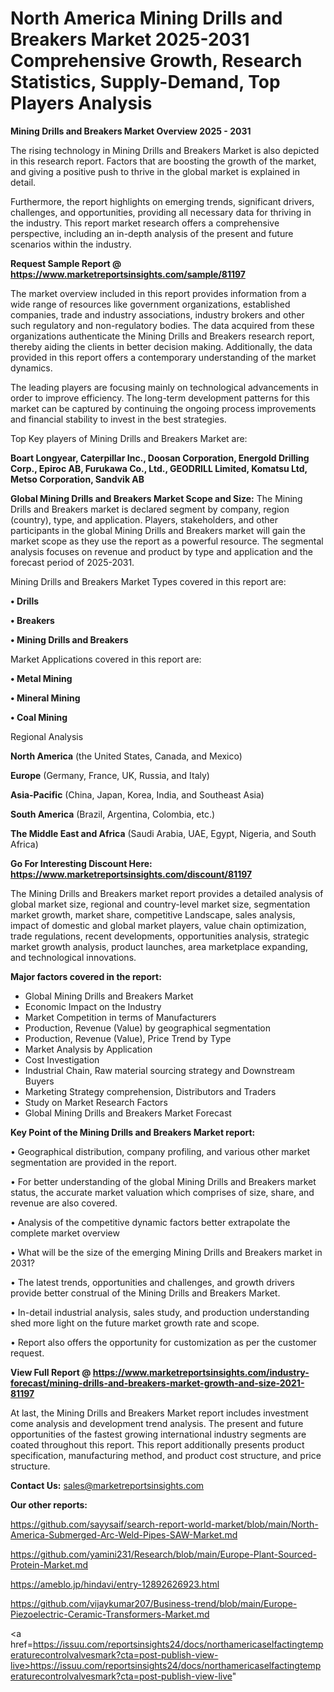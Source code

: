 # North America Mining Drills and Breakers Market 2025-2031 Comprehensive Growth, Research Statistics, Supply-Demand,  Top Players Analysis

<Strong> Mining Drills and Breakers Market Overview 2025 - 2031</strong>

The rising technology in Mining Drills and Breakers Market is also depicted in this research report. Factors that are boosting the growth of the market, and giving a positive push to thrive in the global market is explained in detail.

Furthermore, the report highlights on emerging trends, significant drivers, challenges, and opportunities, providing all necessary data for thriving in the industry. This report market research offers a comprehensive perspective, including an in-depth analysis of the present and future scenarios within the industry.

<strong>Request Sample Report @ <a href=https://www.marketreportsinsights.com/sample/81197>https://www.marketreportsinsights.com/sample/81197</a></strong>

The market overview included in this report provides information from a wide range of resources like government organizations, established companies, trade and industry associations, industry brokers and other such regulatory and non-regulatory bodies. The data acquired from these organizations authenticate the Mining Drills and Breakers research report, thereby aiding the clients in better decision making. Additionally, the data provided in this report offers a contemporary understanding of the market dynamics.

The leading players are focusing mainly on technological advancements in order to improve efficiency. The long-term development patterns for this market can be captured by continuing the ongoing process improvements and financial stability to invest in the best strategies.

Top Key players of Mining Drills and Breakers Market are:

<strong>Boart Longyear, Caterpillar Inc., Doosan Corporation, Energold Drilling Corp., Epiroc AB, Furukawa Co., Ltd., GEODRILL Limited, Komatsu Ltd, Metso Corporation, Sandvik AB</strong>

<strong><b>Global Mining Drills and Breakers Market Scope and Size:</b></strong>
The Mining Drills and Breakers market is declared segment by company, region (country), type, and application. Players, stakeholders, and other participants in the global Mining Drills and Breakers market will gain the market scope as they use the report as a powerful resource. The segmental analysis focuses on revenue and product by type and application and the forecast period of 2025-2031.

Mining Drills and Breakers Market Types covered in this report are:

<strong>• Drills

• Breakers

• Mining Drills and Breakers</strong>

Market Applications covered in this report are:

<strong>• Metal Mining

• Mineral Mining

• Coal Mining</strong> 

Regional Analysis

<strong>North America</strong> (the United States, Canada, and Mexico)

<strong>Europe</strong> (Germany, France, UK, Russia, and Italy)

<strong>Asia-Pacific</strong> (China, Japan, Korea, India, and Southeast Asia)

<strong>South America</strong> (Brazil, Argentina, Colombia, etc.)

<strong>The Middle East and Africa</strong> (Saudi Arabia, UAE, Egypt, Nigeria, and South Africa)

<strong>Go For Interesting Discount Here: <a href=https://www.marketreportsinsights.com/discount/81197>https://www.marketreportsinsights.com/discount/81197</a></strong>

The Mining Drills and Breakers market report provides a detailed analysis of global market size, regional and country-level market size, segmentation market growth, market share, competitive Landscape, sales analysis, impact of domestic and global market players, value chain optimization, trade regulations, recent developments, opportunities analysis, strategic market growth analysis, product launches, area marketplace expanding, and technological innovations.

<strong><b>Major factors covered in the report:</b></strong>
<ul>
  <li>Global Mining Drills and Breakers Market </li>
  <li>Economic Impact on the Industry</li>
  <li>Market Competition in terms of Manufacturers</li>
  <li>Production, Revenue (Value) by geographical segmentation</li>
  <li>Production, Revenue (Value), Price Trend by Type</li>
  <li>Market Analysis by Application</li>
  <li>Cost Investigation</li>
  <li>Industrial Chain, Raw material sourcing strategy and Downstream Buyers</li>
  <li>Marketing Strategy comprehension, Distributors and Traders</li>
  <li>Study on Market Research Factors</li>
  <li>Global Mining Drills and Breakers Market Forecast</li>
</ul>

<strong><b>Key Point of the Mining Drills and Breakers Market report:</b></strong>

• Geographical distribution, company profiling, and various other market segmentation are provided in the report.

• For better understanding of the global Mining Drills and Breakers market status, the accurate market valuation which comprises of size, share, and revenue are also covered.

• Analysis of the competitive dynamic factors better extrapolate the complete market overview

• What will be the size of the emerging Mining Drills and Breakers market in 2031?

• The latest trends, opportunities and challenges, and growth drivers provide better construal of the Mining Drills and Breakers Market.

• In-detail industrial analysis, sales study, and production understanding shed more light on the future market growth rate and scope.

• Report also offers the opportunity for customization as per the customer request.

<strong><b>View Full Report @ <a href=https://www.marketreportsinsights.com/industry-forecast/mining-drills-and-breakers-market-growth-and-size-2021-81197>https://www.marketreportsinsights.com/industry-forecast/mining-drills-and-breakers-market-growth-and-size-2021-81197</a></b></strong>


At last, the Mining Drills and Breakers Market report includes investment come analysis and development trend analysis. The present and future opportunities of the fastest growing international industry segments are coated throughout this report. This report additionally presents product specification, manufacturing method, and product cost structure, and price structure.

<strong>Contact Us:</strong>
sales@marketreportsinsights.com

<strong>Our other reports:</strong>

<a href=https://github.com/sayysaif/search-report-world-market/blob/main/North-America-Submerged-Arc-Weld-Pipes-SAW-Market.md>https://github.com/sayysaif/search-report-world-market/blob/main/North-America-Submerged-Arc-Weld-Pipes-SAW-Market.md</a>

<a href=https://github.com/yamini231/Research/blob/main/Europe-Plant-Sourced-Protein-Market.md>https://github.com/yamini231/Research/blob/main/Europe-Plant-Sourced-Protein-Market.md</a>

<a href=https://ameblo.jp/hindavi/entry-12892626923.html>https://ameblo.jp/hindavi/entry-12892626923.html</a>

<a href=https://github.com/vijaykumar207/Business-trend/blob/main/Europe-Piezoelectric-Ceramic-Transformers-Market.md>https://github.com/vijaykumar207/Business-trend/blob/main/Europe-Piezoelectric-Ceramic-Transformers-Market.md</a>

<a href=https://issuu.com/reportsinsights24/docs/northamericaselfactingtemperaturecontrolvalvesmark?cta=post-publish-view-live>https://issuu.com/reportsinsights24/docs/northamericaselfactingtemperaturecontrolvalvesmark?cta=post-publish-view-live</a>"
